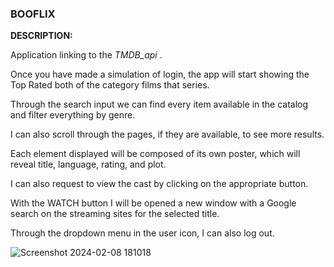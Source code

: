 ### BOOFLIX

**DESCRIPTION:**

Application linking to the _TMDB_api_ .

Once you have made a simulation of login, the app will start showing the Top Rated both of the category films that series.

Through the search input we can find every item available in the catalog and filter everything by genre.

I can also scroll through the pages, if they are available, to see more results.

Each element displayed will be composed of its own poster, which will reveal title, language, rating, and plot.

I can also request to view the cast by clicking on the appropriate button.

With the WATCH button I will be opened a new window with a Google search on the streaming sites for the selected title.

Through the dropdown menu in the user icon, I can also log out.

![Screenshot 2024-02-08 181018](https://github.com/AndreazzaRiccardo/vite-boolflix/assets/136316597/bf5ecf22-031c-4ca6-b453-3a73770b799c)
